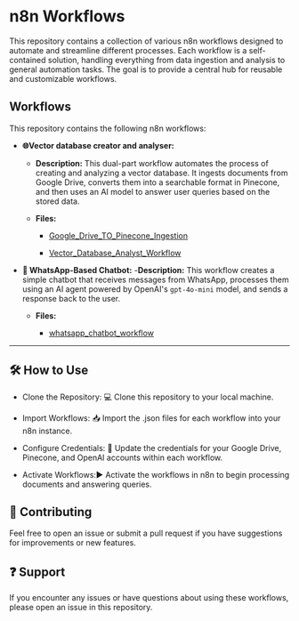 # n8n Workflows
This repository contains a collection of various n8n workflows designed to automate and streamline different processes. Each workflow is a self-contained solution, handling everything from data ingestion and analysis to general automation tasks. The goal is to provide a central hub for reusable and customizable workflows.

## Workflows
This repository contains the following n8n workflows:

- **🌐Vector database creator and analyser:**
    - **Description:** This dual-part workflow automates the process of creating and analyzing a vector database. It ingests documents from Google Drive, converts them into a searchable format in Pinecone, and then uses an AI model to answer user queries based on the stored data.

    - **Files:**
  
      * [Google_Drive_TO_Pinecone_Ingestion](Vector_database_creator_and_analyser/Google_Drive_TO_Pinecone_Ingestion)
      
      * [Vector_Database_Analyst_Workflow](Vector_database_creator_and_analyser/Vector_Database_Analyst_Workflow)
- **🤖 WhatsApp-Based Chatbot:**
      -**Description:** This workflow creates a simple chatbot that receives messages from WhatsApp, processes them using an AI agent powered by OpenAI's ```gpt-4o-mini``` model, and sends a response back to the user.
  
    - **Files:**
      
      * [whatsapp_chatbot_workflow](Whatsapp_based_chat_bot)
---   
## 🛠️ How to Use
- Clone the Repository: 💻 Clone this repository to your local machine.

- Import Workflows: 📥 Import the .json files for each workflow into your n8n instance.

- Configure Credentials: 🔑 Update the credentials for your Google Drive, Pinecone, and OpenAI accounts within each workflow.

- Activate Workflows:▶️ Activate the workflows in n8n to begin processing documents and answering queries.

## 🤝 Contributing
Feel free to open an issue or submit a pull request if you have suggestions for improvements or new features.

## ❓ Support
If you encounter any issues or have questions about using these workflows, please open an issue in this repository.


